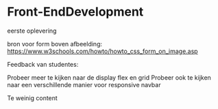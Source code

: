 # Front-EndDevelopment

eerste oplevering

bron voor form boven afbeelding: https://www.w3schools.com/howto/howto_css_form_on_image.asp

Feedback van studentes:

Probeer meer te kijken naar de display flex en grid Probeer ook te kijken naar een verschillende manier voor responsive navbar

Te weinig content
